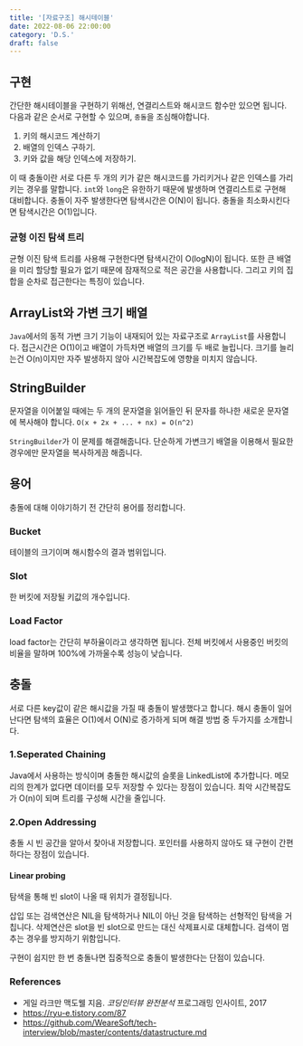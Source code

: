 ```yaml
---
title: '[자료구조] 해시테이블'
date: 2022-08-06 22:00:00
category: 'D.S.'
draft: false
---
```


## 구현

간단한 해시테이블을 구현하기 위해선, 연결리스트와 해시코드 함수만 있으면 됩니다.
다음과 같은 순서로 구현할 수 있으며, `충돌`을 조심해야합니다.

1. 키의 해시코드 계산하기
2. 배열의 인덱스 구하기.
3. 키와 값을 해당 인덱스에 저장하기.
    
이 때 충돌이란 서로 다른 두 개의 키가 같은 해시코드를 가리키거나 같은 인덱스를 가리키는 경우를 말합니다.
`int`와 `long`은 유한하기 때문에 발생하며 연결리스트로 구현해 대비합니다.
충돌이 자주 발생한다면 탐색시간은 O(N)이 됩니다. 충돌을 최소화시킨다면 탐색시간은 O(1)입니다.

### 균형 이진 탐색 트리

균형 이진 탐색 트리를 사용해 구현한다면 탐색시간이 O(logN)이 됩니다.
또한 큰 배열을 미리 할당할 필요가 없기 때문에 잠재적으로 적은 공간을 사용합니다.
그리고 키의 집합을 순차로 접근한다는 특징이 있습니다.

## ArrayList와 가변 크기 배열

`Java`에서의 동적 가변 크기 기능이 내재되어 있는 자료구조로 `ArrayList`를 사용합니다.
접근시간은 O(1)이고 배열이 가득차면 배열의 크기를 두 배로 늘립니다. 크기를 늘리는건 O(n)이지만 자주 발생하지 않아 시간복잡도에 영향을 미치지 않습니다.

## StringBuilder

문자열을 이어붙일 때에는 두 개의 문자열을 읽어들인 뒤 문자를 하나한 새로운 문자열에 복사해야 합니다.
`O(x + 2x + ... + nx) = O(n^2)`

`StringBuilder`가 이 문제를 해결해줍니다. 단순하게 가변크기 배열을 이용해서 필요한 경우에만 문자열을 복사하게끔 해줍니다.

## 용어

충돌에 대해 이야기하기 전 간단히 용어를 정리합니다.

### Bucket

테이블의 크기이며 해시함수의 결과 범위입니다.

### Slot

한 버킷에 저장될 키값의 개수입니다.

### Load Factor

load factor는 간단히 부하율이라고 생각하면 됩니다.
전체 버킷에서 사용중인 버킷의 비율을 말하며 100%에 가까울수록 성능이 낮습니다.

## 충돌

서로 다른 key값이 같은 해시값을 가질 때 충돌이 발생했다고 합니다.
해시 충돌이 일어난다면 탐색의 효율은 O(1)에서 O(N)로 증가하게 되며 해결 방법 중 두가지를 소개합니다.

### 1.Seperated Chaining

Java에서 사용하는 방식이며 충돌한 해시값의 슬롯을 LinkedList에 추가합니다.
메모리의 한계가 없다면 데이터를 모두 저장할 수 있다는 장점이 있습니다.
최악 시간복잡도가 O(n)이 되며 트리를 구성해 시간을 줄입니다.

### 2.Open Addressing

충돌 시 빈 공간을 알아서 찾아내 저장합니다.
포인터를 사용하지 않아도 돼 구현이 간편하다는 장점이 있습니다.

#### Linear probing

탐색을 통해 빈 slot이 나올 때 위치가 결정됩니다.

삽입 또는 검색연산은 NIL을 탐색하거나 NIL이 아닌 것을 탐색하는 선형적인 탐색을 거칩니다.
삭제연산은 slot을 빈 slot으로 만드는 대신 삭제표시로 대체합니다. 검색이 멈추는 경우를 방지하기 위함입니다.

구현이 쉽지만 한 번 충돌나면 집중적으로 충돌이 발생한다는 단점이 있습니다.


### References

- 게일 라크만 맥도웰 지음. _코딩인터뷰 완전분석_ 프로그래밍 인사이트, 2017
- https://ryu-e.tistory.com/87
- https://github.com/WeareSoft/tech-interview/blob/master/contents/datastructure.md